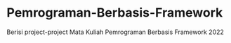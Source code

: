# Pemrograman-Berbasis-Framework

Berisi project-project Mata Kuliah Pemrograman Berbasis Framework 2022
